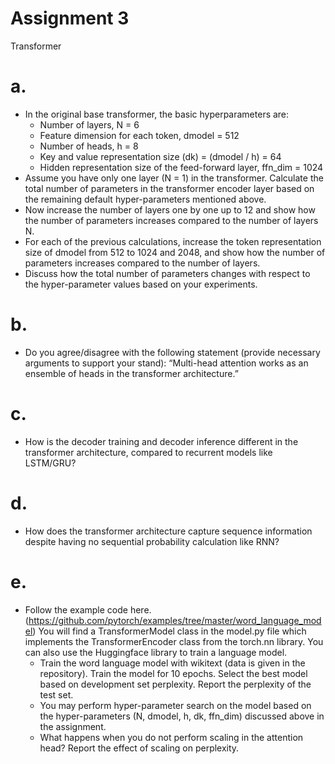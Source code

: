 # Assignment 3
Transformer

# a.
- In the original base transformer, the basic hyperparameters are:
  - Number of layers, N = 6
  - Feature dimension for each token, dmodel = 512
  - Number of heads, h = 8
  - Key and value representation size (dk) = (dmodel / h) =  64
  - Hidden representation size of the feed-forward layer, ffn_dim = 1024
- Assume you have only one layer (N = 1) in the transformer. Calculate the total number of parameters in the transformer encoder layer based on the remaining default hyper-parameters mentioned above.
- Now increase the number of layers one by one up to 12 and show how the number of parameters increases compared to the number of layers N.
- For each of the previous calculations, increase the token representation size of dmodel from 512 to 1024 and 2048, and show how the number of parameters increases compared to the number of layers.
- Discuss how the total number of parameters changes with respect to the hyper-parameter values based on your experiments.

# b.
- Do you agree/disagree with the following statement (provide necessary arguments to support your stand): “Multi-head attention works as an ensemble of heads in the transformer architecture.”

# c.
- How is the decoder training and decoder inference different in the transformer architecture, compared to recurrent models like LSTM/GRU?

# d. 
- How does the transformer architecture capture sequence information despite having no sequential probability calculation like RNN?

# e.
- Follow the example code here.(https://github.com/pytorch/examples/tree/master/word_language_model) You will find a TransformerModel class in the model.py file which implements the TransformerEncoder class from the torch.nn library. You can also use the Huggingface library to train a language model.
  - Train the word language model with wikitext (data is given in the repository). Train the model for 10 epochs. Select the best model based on development set perplexity. Report the perplexity of the test set.
  - You may perform hyper-parameter search on the model based on the hyper-parameters (N, dmodel, h, dk, ffn_dim) discussed above in the assignment.
  - What happens when you do not perform scaling in the attention head? Report the effect of scaling on perplexity.
